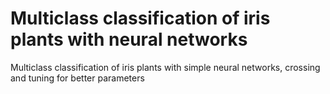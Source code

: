 # Multiclass classification of iris plants with neural networks
  Multiclass classification of iris plants with simple neural networks, crossing and tuning for better parameters
